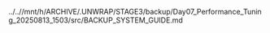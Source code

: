../..//mnt/h/ARCHIVE/.UNWRAP/STAGE3/backup/Day07_Performance_Tuning_20250813_1503/src/BACKUP_SYSTEM_GUIDE.md